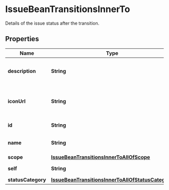 

# IssueBeanTransitionsInnerTo

Details of the issue status after the transition.

## Properties

| Name | Type | Description | Notes |
|------------ | ------------- | ------------- | -------------|
|**description** | **String** | The description of the status. |  [optional] [readonly] |
|**iconUrl** | **String** | The URL of the icon used to represent the status. |  [optional] [readonly] |
|**id** | **String** | The ID of the status. |  [optional] [readonly] |
|**name** | **String** | The name of the status. |  [optional] [readonly] |
|**scope** | [**IssueBeanTransitionsInnerToAllOfScope**](IssueBeanTransitionsInnerToAllOfScope.md) |  |  [optional] |
|**self** | **String** | The URL of the status. |  [optional] [readonly] |
|**statusCategory** | [**IssueBeanTransitionsInnerToAllOfStatusCategory**](IssueBeanTransitionsInnerToAllOfStatusCategory.md) |  |  [optional] |



